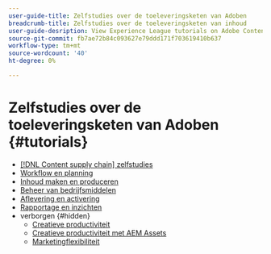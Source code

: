 ```yaml
---
user-guide-title: Zelfstudies over de toeleveringsketen van Adoben
breadcrumb-title: Zelfstudies over de toeleveringsketen van inhoud
user-guide-desription: View Experience League tutorials on Adobe Content supply chain, the simplified promise of Adobe’s solutions to help organizations accelerate and scale content creation, improve content engagement and ROI, and deliver the content that fuels digital engagements buyers prefer.
source-git-commit: fb7ae72b84c093627e79ddd171f703619410b637
workflow-type: tm+mt
source-wordcount: '40'
ht-degree: 0%

---
```



# Zelfstudies over de toeleveringsketen van Adoben {#tutorials}

+ [[!DNL Content supply chain] zelfstudies](overview.md)
+ [Workflow en planning](workflow-and-planning.md)
+ [Inhoud maken en produceren](content-creation-and-production.md)
+ [Beheer van bedrijfsmiddelen](asset-management.md)
+ [Aflevering en activering](delivery-and-activation.md)
+ [Rapportage en inzichten](reporting-and-insights.md)
+ verborgen {#hidden}
   + [Creatieve productiviteit](creative-productivity.md)
   + [Creatieve productiviteit met AEM Assets](creative-productivity-aemassets.md)
   + [Marketingflexibiliteit](marketing-agility.md)